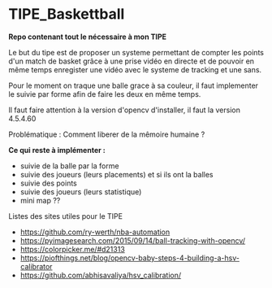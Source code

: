 # TIPE_Baskettball
**Repo contenant tout le nécessaire à mon TIPE**

Le but du tipe est de proposer un systeme permettant de compter les points d'un match de basket grâce à une prise vidéo en directe 
    et de pouvoir en même temps enregister une vidéo avec le systeme de tracking et une sans. 

Pour le moment on traque une balle grace à sa couleur, il faut implementer le suivie par forme afin
    de faire les deux en même temps.

Il faut faire attention à la version d'opencv d'installer, il faut la version 4.5.4.60

Problématique : 
    Comment liberer de la mêmoire humaine ?

**Ce qui reste à implémenter :**
* suivie de la balle par la forme 
* suivie des joueurs (leurs placements) et si ils ont la balles
* suivie des points 
* suivie des joueurs (leurs statistique)
* mini map ?? 

Listes des sites utiles pour le TIPE
- https://github.com/ry-werth/nba-automation
- https://pyimagesearch.com/2015/09/14/ball-tracking-with-opencv/
- https://colorpicker.me/#d21313
- https://piofthings.net/blog/opencv-baby-steps-4-building-a-hsv-calibrator
- https://github.com/abhisavaliya/hsv_calibration/